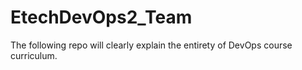 # EtechDevOps2_Team
The following repo will clearly explain the entirety of DevOps course curriculum. 
